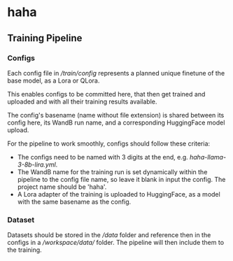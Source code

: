 # haha

## Training Pipeline

### Configs
Each config file in */train/config* represents a planned unique finetune of the base model, as a Lora or QLora.  

This enables configs to be committed here, that then get trained and uploaded and with all their training results available.

The config's basename (name without file extension) is shared between its config here, its WandB run name, and a corresponding HuggingFace model upload.

For the pipeline to work smoothly, configs should follow these criteria:  

- The configs need to be named with 3 digits at the end, e.g. *haha-llama-3-8b-lira.yml*.
- The WandB name for the training run is set dynamically within the pipeline to the config file name, so leave it blank in input the config.  The project name should be 'haha'.
- A Lora adapter of the training is uploaded to HuggingFace, as a model with the same basename as the config.

### Dataset
Datasets should be stored in the */data* folder and reference then in the configs in a */workspace/data/* folder.  The pipeline will then include them to the training.
